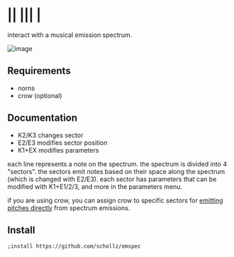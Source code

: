 # || ||| |

interact with a musical emission spectrum.

![image](https://repository-images.githubusercontent.com/529954932/2897a2dc-6b12-4809-b0a9-b25426e46e95)

## Requirements

- norns
- crow (optional)

## Documentation

- K2/K3 changes sector
- E2/E3 modifies sector position
- K1+EX modifies parameters

each line represents a note on the spectrum. the spectrum is divided into 4 "sectors". the sectors emit notes based on their space along the spectrum (which is changed with E2/E3). each sector has parameters that can be modified with K1+E1/2/3, and more in the parameters menu.

if you are using crow, you can assign crow to specific sectors for [emitting pitches directly](https://www.instagram.com/p/Ch4daaDAdkG/) from spectrum emissions.

## Install

```
;install https://github.com/schollz/emspec
```
